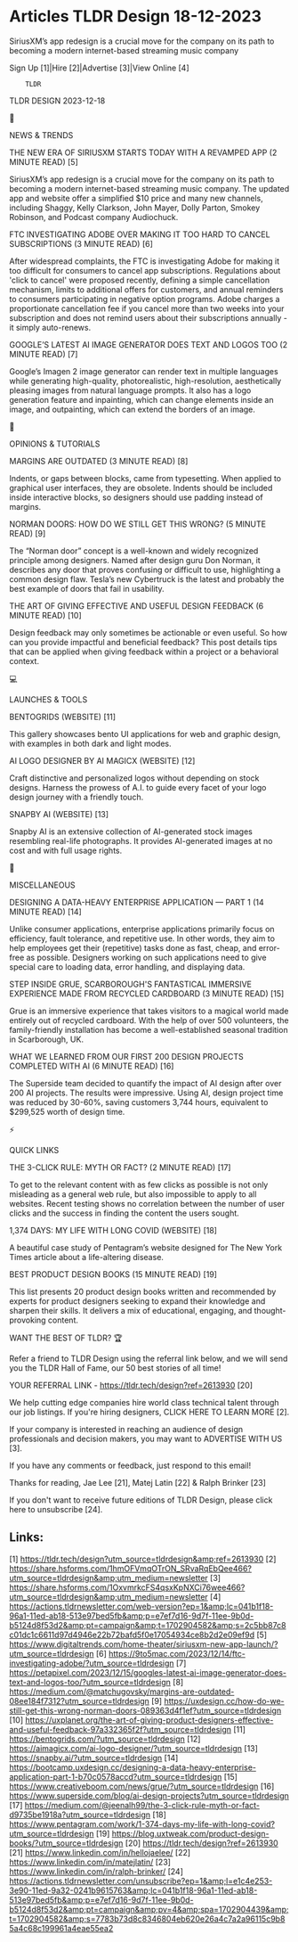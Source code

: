 # Articles TLDR Design 18-12-2023

SiriusXM’s app redesign is a crucial move for the company on its
path to becoming a modern internet-based streaming music company  

Sign Up [1]|Hire [2]|Advertise [3]|View Online [4] 

		TLDR 

TLDR DESIGN 2023-12-18

📱 

NEWS & TRENDS

 THE NEW ERA OF SIRIUSXM STARTS TODAY WITH A REVAMPED APP (2 MINUTE
READ) [5] 

 SiriusXM’s app redesign is a crucial move for the company on its
path to becoming a modern internet-based streaming music company. The
updated app and website offer a simplified $10 price and many new
channels, including Shaggy, Kelly Clarkson, John Mayer, Dolly Parton,
Smokey Robinson, and Podcast company Audiochuck. 

 FTC INVESTIGATING ADOBE OVER MAKING IT TOO HARD TO CANCEL
SUBSCRIPTIONS (3 MINUTE READ) [6] 

 After widespread complaints, the FTC is investigating Adobe for
making it too difficult for consumers to cancel app subscriptions.
Regulations about 'click to cancel' were proposed recently, defining a
simple cancellation mechanism, limits to additional offers for
customers, and annual reminders to consumers participating in negative
option programs. Adobe charges a proportionate cancellation fee if you
cancel more than two weeks into your subscription and does not remind
users about their subscriptions annually - it simply auto-renews. 

 GOOGLE’S LATEST AI IMAGE GENERATOR DOES TEXT AND LOGOS TOO (2
MINUTE READ) [7] 

 Google’s Imagen 2 image generator can render text in multiple
languages while generating high-quality, photorealistic,
high-resolution, aesthetically pleasing images from natural language
prompts. It also has a logo generation feature and inpainting, which
can change elements inside an image, and outpainting, which can extend
the borders of an image. 

🚀 

OPINIONS & TUTORIALS

 MARGINS ARE OUTDATED (3 MINUTE READ) [8] 

 Indents, or gaps between blocks, came from typesetting. When applied
to graphical user interfaces, they are obsolete. Indents should be
included inside interactive blocks, so designers should use padding
instead of margins. 

 NORMAN DOORS: HOW DO WE STILL GET THIS WRONG? (5 MINUTE READ) [9] 

 The “Norman door” concept is a well-known and widely recognized
principle among designers. Named after design guru Don Norman, it
describes any door that proves confusing or difficult to use,
highlighting a common design flaw. Tesla’s new Cybertruck is the
latest and probably the best example of doors that fail in usability. 

 THE ART OF GIVING EFFECTIVE AND USEFUL DESIGN FEEDBACK (6 MINUTE
READ) [10] 

 Design feedback may only sometimes be actionable or even useful. So
how can you provide impactful and beneficial feedback? This post
details tips that can be applied when giving feedback within a project
or a behavioral context. 

💻 

LAUNCHES & TOOLS

 BENTOGRIDS (WEBSITE) [11] 

 This gallery showcases bento UI applications for web and graphic
design, with examples in both dark and light modes. 

 AI LOGO DESIGNER BY AI MAGICX (WEBSITE) [12] 

 Craft distinctive and personalized logos without depending on stock
designs. Harness the prowess of A.I. to guide every facet of your logo
design journey with a friendly touch. 

 SNAPBY AI (WEBSITE) [13] 

 Snapby AI is an extensive collection of AI-generated stock images
resembling real-life photographs. It provides AI-generated images at
no cost and with full usage rights. 

🎁 

MISCELLANEOUS

 DESIGNING A DATA-HEAVY ENTERPRISE APPLICATION — PART 1 (14 MINUTE
READ) [14] 

 Unlike consumer applications, enterprise applications primarily focus
on efficiency, fault tolerance, and repetitive use. In other words,
they aim to help employees get their (repetitive) tasks done as fast,
cheap, and error-free as possible. Designers working on such
applications need to give special care to loading data, error
handling, and displaying data. 

 STEP INSIDE GRUE, SCARBOROUGH'S FANTASTICAL IMMERSIVE EXPERIENCE MADE
FROM RECYCLED CARDBOARD (3 MINUTE READ) [15] 

 Grue is an immersive experience that takes visitors to a magical
world made entirely out of recycled cardboard. With the help of over
500 volunteers, the family-friendly installation has become a
well-established seasonal tradition in Scarborough, UK. 

 WHAT WE LEARNED FROM OUR FIRST 200 DESIGN PROJECTS COMPLETED WITH AI
(6 MINUTE READ) [16] 

 The Superside team decided to quantify the impact of AI design after
over 200 AI projects. The results were impressive. Using AI, design
project time was reduced by 30-60%, saving customers 3,744 hours,
equivalent to $299,525 worth of design time. 

⚡ 

QUICK LINKS

 THE 3-CLICK RULE: MYTH OR FACT? (2 MINUTE READ) [17] 

 To get to the relevant content with as few clicks as possible is not
only misleading as a general web rule, but also impossible to apply to
all websites. Recent testing shows no correlation between the number
of user clicks and the success in finding the content the users
sought. 

 1,374 DAYS: MY LIFE WITH LONG COVID (WEBSITE) [18] 

 A beautiful case study of Pentagram’s website designed for The New
York Times article about a life-altering disease. 

 BEST PRODUCT DESIGN BOOKS (15 MINUTE READ) [19] 

 This list presents 20 product design books written and recommended by
experts for product designers seeking to expand their knowledge and
sharpen their skills. It delivers a mix of educational, engaging, and
thought-provoking content. 

WANT THE BEST OF TLDR? 🏆

Refer a friend to TLDR Design using the referral link below, and we
will send you the TLDR Hall of Fame, our 50 best stories of all time!

YOUR REFERRAL LINK - https://tldr.tech/design?ref=2613930 [20]

 We help cutting edge companies hire world class technical talent
through our job listings. If you're hiring designers, CLICK HERE TO
LEARN MORE [2]. 

If your company is interested in reaching an audience of design
professionals and decision makers, you may want to ADVERTISE WITH US
[3]. 

If you have any comments or feedback, just respond to this email! 

Thanks for reading, 
Jae Lee [21], Matej Latin [22] & Ralph Brinker [23] 

If you don't want to receive future editions of TLDR Design,
please click here to unsubscribe [24]. 

 

Links:
------
[1] https://tldr.tech/design?utm_source=tldrdesign&amp;ref=2613930
[2] https://share.hsforms.com/1hmOFVmqOTrON_SRvaRqEbQee466?utm_source=tldrdesign&amp;utm_medium=newsletter
[3] https://share.hsforms.com/1OxvmrkcFS4qsxKpNXCi76wee466?utm_source=tldrdesign&amp;utm_medium=newsletter
[4] https://actions.tldrnewsletter.com/web-version?ep=1&amp;lc=041b1f18-96a1-11ed-ab18-513e97bed5fb&amp;p=e7ef7d16-9d7f-11ee-9b0d-b5124d8f53d2&amp;pt=campaign&amp;t=1702904582&amp;s=2c5bb87c8c01dc1c6611d97d4946e22b72bafd5f0e17054934ce8b2d2e09ef9d
[5] https://www.digitaltrends.com/home-theater/siriusxm-new-app-launch/?utm_source=tldrdesign
[6] https://9to5mac.com/2023/12/14/ftc-investigating-adobe/?utm_source=tldrdesign
[7] https://petapixel.com/2023/12/15/googles-latest-ai-image-generator-does-text-and-logos-too/?utm_source=tldrdesign
[8] https://medium.com/@matchugovsky/margins-are-outdated-08ee184f7312?utm_source=tldrdesign
[9] https://uxdesign.cc/how-do-we-still-get-this-wrong-norman-doors-089363d4f1ef?utm_source=tldrdesign
[10] https://uxplanet.org/the-art-of-giving-product-designers-effective-and-useful-feedback-97a332365f2f?utm_source=tldrdesign
[11] https://bentogrids.com/?utm_source=tldrdesign
[12] https://aimagicx.com/ai-logo-designer/?utm_source=tldrdesign
[13] https://snapby.ai/?utm_source=tldrdesign
[14] https://bootcamp.uxdesign.cc/designing-a-data-heavy-enterprise-application-part-1-b70c0578accd?utm_source=tldrdesign
[15] https://www.creativeboom.com/news/grue/?utm_source=tldrdesign
[16] https://www.superside.com/blog/ai-design-projects?utm_source=tldrdesign
[17] https://medium.com/@jeenalh99/the-3-click-rule-myth-or-fact-d9735be1918a?utm_source=tldrdesign
[18] https://www.pentagram.com/work/1-374-days-my-life-with-long-covid?utm_source=tldrdesign
[19] https://blog.uxtweak.com/product-design-books/?utm_source=tldrdesign
[20] https://tldr.tech/design?ref=2613930
[21] https://www.linkedin.com/in/hellojaelee/
[22] https://www.linkedin.com/in/matejlatin/
[23] https://www.linkedin.com/in/ralph-brinker/
[24] https://actions.tldrnewsletter.com/unsubscribe?ep=1&amp;l=e1c4e253-3e90-11ed-9a32-0241b9615763&amp;lc=041b1f18-96a1-11ed-ab18-513e97bed5fb&amp;p=e7ef7d16-9d7f-11ee-9b0d-b5124d8f53d2&amp;pt=campaign&amp;pv=4&amp;spa=1702904439&amp;t=1702904582&amp;s=7783b73d8c8346804eb620e26a4c7a2a96115c9b85a4c68c199961a4eae55ea2